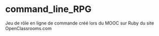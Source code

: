 # command_line_RPG

Jeu de rôle en ligne de commande créé lors du MOOC sur Ruby du site OpenClassrooms.com